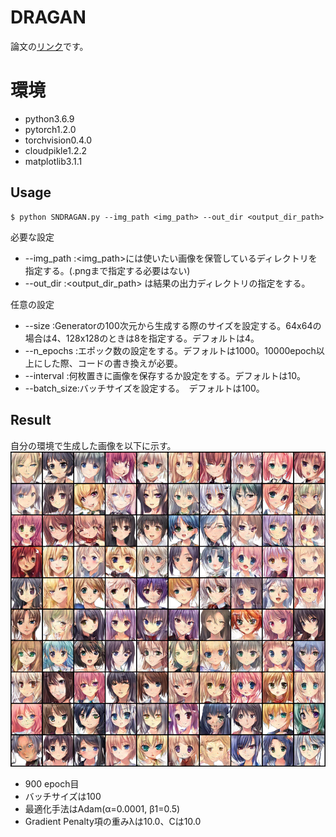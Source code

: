 # DRAGAN
論文の[リンク](https://arxiv.org/abs/1705.07215)です。
# 環境
- python3.6.9
- pytorch1.2.0
- torchvision0.4.0
- cloudpikle1.2.2
- matplotlib3.1.1    
## Usage


```
$ python SNDRAGAN.py --img_path <img_path> --out_dir <output_dir_path>
```
必要な設定
- --img_path  :<img_path>には使いたい画像を保管しているディレクトリを指定する。(.pngまで指定する必要はない)
- --out_dir   :<output_dir_path> は結果の出力ディレクトリの指定をする。

任意の設定
- --size      :Generatorの100次元から生成する際のサイズを設定する。64x64の場合は4、128x128のときは8を指定する。デフォルトは4。
- --n_epochs  :エポック数の設定をする。デフォルトは1000。10000epoch以上にした際、コードの書き換えが必要。
- --interval  :何枚置きに画像を保存するか設定をする。デフォルトは10。
- --batch_size:バッチサイズを設定する。　デフォルトは100。
## Result
自分の環境で生成した画像を以下に示す。  
![image](https://github.com/H1R0Y4/DRAGAN/blob/master/0900.png)
- 900 epoch目
- バッチサイズは100
- 最適化手法はAdam(α=0.0001, β1=0.5)
- Gradient Penalty項の重みλは10.0、Cは10.0
